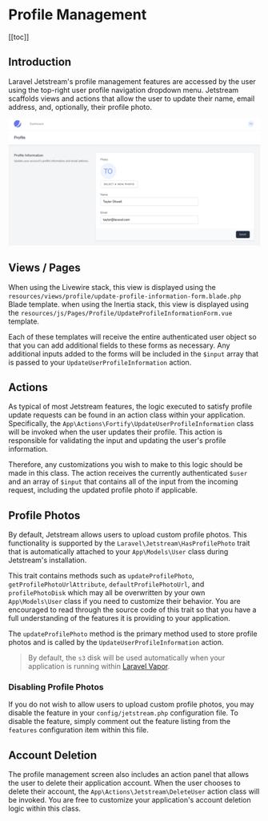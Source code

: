# Profile Management

[[toc]]

## Introduction

Laravel Jetstream's profile management features are accessed by the user using the top-right user profile navigation dropdown menu. Jetstream scaffolds views and actions that allow the user to update their name, email address, and, optionally, their profile photo.

![Screenshot of Profile Management](./../../assets/img/profile-management.png)

## Views / Pages

When using the Livewire stack, this view is displayed using the `resources/views/profile/update-profile-information-form.blade.php` Blade template. when using the Inertia stack, this view is displayed using the `resources/js/Pages/Profile/UpdateProfileInformationForm.vue` template.

Each of these templates will receive the entire authenticated user object so that you can add additional fields to these forms as necessary. Any additional inputs added to the forms will be included in the `$input` array that is passed to your `UpdateUserProfileInformation` action.

## Actions

As typical of most Jetstream features, the logic executed to satisfy profile update requests can be found in an action class within your application. Specifically, the `App\Actions\Fortify\UpdateUserProfileInformation` class will be invoked when the user updates their profile. This action is responsible for validating the input and updating the user's profile information.

Therefore, any customizations you wish to make to this logic should be made in this class. The action receives the currently authenticated `$user` and an array of `$input` that contains all of the input from the incoming request, including the updated profile photo if applicable.

## Profile Photos

By default, Jetstream allows users to upload custom profile photos. This functionality is supported by the `Laravel\Jetstream\HasProfilePhoto` trait that is automatically attached to your `App\Models\User` class during Jetstream's installation.

This trait contains methods such as `updateProfilePhoto`, `getProfilePhotoUrlAttribute`, `defaultProfilePhotoUrl`, and `profilePhotoDisk` which may all be overwritten by your own `App\Models\User` class if you need to customize their behavior. You are encouraged to read through the source code of this trait so that you have a full understanding of the features it is providing to your application.

The `updateProfilePhoto` method is the primary method used to store profile photos and is called by the `UpdateUserProfileInformation` action.

> By default, the `s3` disk will be used automatically when your application is running within [Laravel Vapor](https://vapor.laravel.com).

### Disabling Profile Photos

If you do not wish to allow users to upload custom profile photos, you may disable the feature in your `config/jetstream.php` configuration file. To disable the feature, simply comment out the feature listing from the `features` configuration item within this file.

## Account Deletion

The profile management screen also includes an action panel that allows the user to delete their application account. When the user chooses to delete their account, the `App\Actions\Jetstream\DeleteUser` action class will be invoked. You are free to customize your application's account deletion logic within this class.

